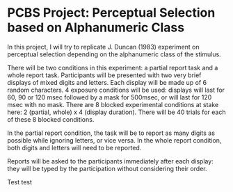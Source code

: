 # PCBS Project: Perceptual Selection based on Alphanumeric Class

In this project, I will try to replicate J. Duncan (1983) experiment on perceptual selection depending on the alphanumeric class of the stimulus. 

There will be two conditions in this experiment: a partial report task and a whole report task. 
Participants will be presented with two very brief displays of mixed digits and letters. Each display will be made up of 6 random characters.
4 exposure conditions will be used: displays will last for 60, 90 or 120 msec followed by a mask for 500msec, or will last for 120 msec with no mask. 
There are 8 blocked experimental conditions at stake here: 2 (partial, whole) x 4 (display duration). There will be 40 trials for each of these 8 blocked conditions.

In the partial report condition, the task will be to report as many digits as possible while ignoring letters, or vice versa.
In the whole report condition, both digits and letters will need to be reported. 

Reports will be asked to the participants immediately after each display: they will be typed by the participation without considering their order. 

Test test
